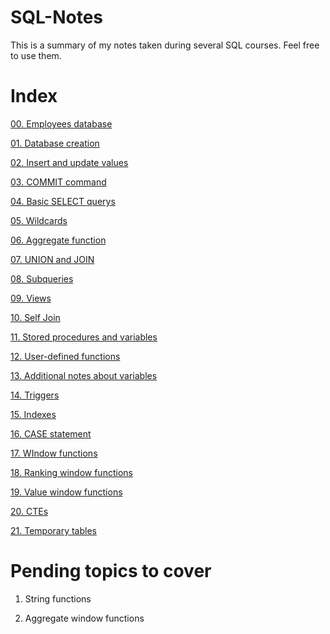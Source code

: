 # SQL-Notes

This is a summary of my notes taken during several SQL courses.
Feel free to use them.

# Index

[00. Employees database](00.%20employees%20database.rar)

[01. Database creation](01.%20Database%20creation.sql)

[02. Insert and update values](02.%20Insert%20and%20update%20values.sql)

[03. COMMIT command](03.%20COMMIT%20command.sql)

[04. Basic SELECT querys](04.%20Basic%20SELECT%20querys.sql)

[05. Wildcards](05.%20Wildcards.sql)

[06. Aggregate function](06.%20Aggregate%20functions.sql)

[07. UNION and JOIN](07.%20UNION%20and%20JOINs.sql)

[08. Subqueries](08.%20Subqueries.sql)

[09. Views](09.%20Views.sql)

[10. Self Join](10.%20Self%20join.sql)

[11. Stored procedures and variables](11.%20Stored%20procedures%20and%20variables.sql)

[12. User-defined functions](12.%20User-defined%20functions.sql)

[13. Additional notes about variables](13.%20Additional%20notes%20about%20variables.sql)

[14. Triggers](14.%20Triggers.sql)

[15. Indexes](15.%20Indexes.sql)

[16. CASE statement](16.%20CASE%20statement.sql)

[17. WIndow functions](17.%20Window%20functions.sql)

[18. Ranking window functions](18.%20Ranking%20window%20functions.sql)

[19. Value window functions](19.%20Value%20window%20functions.sql)

[20. CTEs](20.%20CTEs.sql)

[21. Temporary tables](21.%20Temporary%20tables.sql)

# Pending topics to cover

1. String functions

2. Aggregate window functions